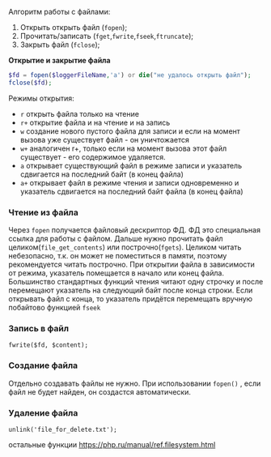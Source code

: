 Алгоритм работы с файлами:
1. Открыть открыть файл (`fopen`);
2. Прочитать/записать (`fget`,`fwrite`,`fseek`,`ftruncate`);
3. Закрыть файл (`fclose`);

**Открытие и закрытие файла**
```php
$fd = fopen($loggerFileName,'a') or die("не удалось открыть файл");
fclose($fd);
```

Режимы открытия:
- `r`   открыть файла только на чтение
- `r+` открытие файла и на чтение и на запись
- `w`   создание нового пустого файла для записи и если на момент вызова уже существует файл - он уничтожается
- `w+` аналогичен r+, только если на момент вызова этот файл существует - его содержимое удаляется.
- `a`   открывает существующий файл в режиме записи и указатель сдвигается на последний байт (в конец файла)
- `a+` открывает файл в режиме чтения и записи одновременно и указатель сдвигается на последний байт файла (в конец файла)

### Чтение из файла
Через `fopen` получается файловый дескриптор ФД. ФД это специальная ссылка для работы с файлом.  Дальше нужно прочитать файл целиком(`file_get_contents`) или построчно(`fgets`). Целиком читать небезопасно, т.к. он может не поместиться в памяти, поэтому рекомендуется читать построчно. При открытии файла в зависимости от режима, указатель помещается в начало или конец файла. Большинство стандартных функций чтения читают одну строчку и после перемещают указатель на следующий байт после конца строки.  Если открывать файл с конца, то указатель придётся перемещать вручную побайтово функцией `fseek`  

### Запись в файл
`fwrite($fd, $content);`

### Создание файла
Отдельно создавать файлы не нужно. При использовании `fopen()` , если файл не будет найден, он создастся автоматически. 

### Удаление файла
`unlink('file_for_delete.txt');`









остальные функции https://php.ru/manual/ref.filesystem.html